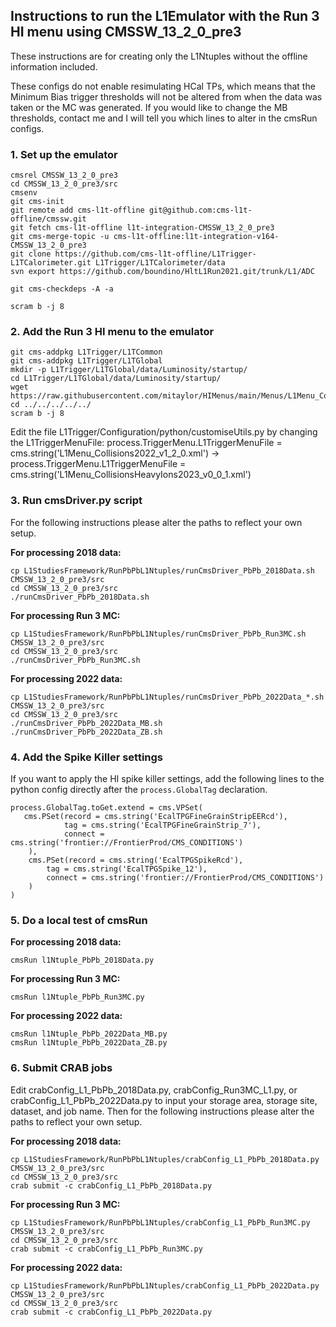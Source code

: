 ## Instructions to run the L1Emulator with the Run 3 HI menu using CMSSW_13_2_0_pre3

These instructions are for creating only the L1Ntuples without the offline information included.

These configs do not enable resimulating HCal TPs, which means that the Minimum Bias trigger thresholds will not be altered from when the data was taken or the MC was generated. If you would like to change the MB thresholds, contact me and I will tell you which lines to alter in the cmsRun configs.

### 1. Set up the emulator

```
cmsrel CMSSW_13_2_0_pre3
cd CMSSW_13_2_0_pre3/src
cmsenv
git cms-init
git remote add cms-l1t-offline git@github.com:cms-l1t-offline/cmssw.git
git fetch cms-l1t-offline l1t-integration-CMSSW_13_2_0_pre3
git cms-merge-topic -u cms-l1t-offline:l1t-integration-v164-CMSSW_13_2_0_pre3
git clone https://github.com/cms-l1t-offline/L1Trigger-L1TCalorimeter.git L1Trigger/L1TCalorimeter/data
svn export https://github.com/boundino/HltL1Run2021.git/trunk/L1/ADC

git cms-checkdeps -A -a

scram b -j 8
```

### 2. Add the Run 3 HI menu to the emulator

```
git cms-addpkg L1Trigger/L1TCommon
git cms-addpkg L1Trigger/L1TGlobal
mkdir -p L1Trigger/L1TGlobal/data/Luminosity/startup/
cd L1Trigger/L1TGlobal/data/Luminosity/startup/
wget https://raw.githubusercontent.com/mitaylor/HIMenus/main/Menus/L1Menu_CollisionsHeavyIons2023_v0_0_1.xml
cd ../../../../../
scram b -j 8
```

Edit the file L1Trigger/Configuration/python/customiseUtils.py by changing the L1TriggerMenuFile: process.TriggerMenu.L1TriggerMenuFile = cms.string('L1Menu_Collisions2022_v1_2_0.xml') → process.TriggerMenu.L1TriggerMenuFile = cms.string('L1Menu_CollisionsHeavyIons2023_v0_0_1.xml')

### 3. Run cmsDriver.py script

For the following instructions please alter the paths to reflect your own setup.

**For processing 2018 data:**

```
cp L1StudiesFramework/RunPbPbL1Ntuples/runCmsDriver_PbPb_2018Data.sh CMSSW_13_2_0_pre3/src
cd CMSSW_13_2_0_pre3/src
./runCmsDriver_PbPb_2018Data.sh
```

**For processing Run 3 MC:**

```
cp L1StudiesFramework/RunPbPbL1Ntuples/runCmsDriver_PbPb_Run3MC.sh CMSSW_13_2_0_pre3/src
cd CMSSW_13_2_0_pre3/src
./runCmsDriver_PbPb_Run3MC.sh
```

**For processing 2022 data:**

```
cp L1StudiesFramework/RunPbPbL1Ntuples/runCmsDriver_PbPb_2022Data_*.sh CMSSW_13_2_0_pre3/src
cd CMSSW_13_2_0_pre3/src
./runCmsDriver_PbPb_2022Data_MB.sh
./runCmsDriver_PbPb_2022Data_ZB.sh
```

### 4. Add the Spike Killer settings

If you want to apply the HI spike killer settings, add the following lines to the python config directly after the `process.GlobalTag` declaration.

```
process.GlobalTag.toGet.extend = cms.VPSet(
   cms.PSet(record = cms.string('EcalTPGFineGrainStripEERcd'),
            tag = cms.string('EcalTPGFineGrainStrip_7'),
            connect = cms.string('frontier://FrontierProd/CMS_CONDITIONS')
    ),
    cms.PSet(record = cms.string('EcalTPGSpikeRcd'),
        tag = cms.string('EcalTPGSpike_12'),
        connect = cms.string('frontier://FrontierProd/CMS_CONDITIONS')
    )
)
```

### 5. Do a local test of cmsRun

**For processing 2018 data:**

```
cmsRun l1Ntuple_PbPb_2018Data.py
```

**For processing Run 3 MC:**

```
cmsRun l1Ntuple_PbPb_Run3MC.py
```

**For processing 2022 data:**

```
cmsRun l1Ntuple_PbPb_2022Data_MB.py
cmsRun l1Ntuple_PbPb_2022Data_ZB.py
```

### 6. Submit CRAB jobs

Edit crabConfig_L1_PbPb_2018Data.py, crabConfig_Run3MC_L1.py, or crabConfig_L1_PbPb_2022Data.py to input your storage area, storage site, dataset, and job name. Then for the following instructions please alter the paths to reflect your own setup.

**For processing 2018 data:**

```
cp L1StudiesFramework/RunPbPbL1Ntuples/crabConfig_L1_PbPb_2018Data.py CMSSW_13_2_0_pre3/src
cd CMSSW_13_2_0_pre3/src
crab submit -c crabConfig_L1_PbPb_2018Data.py
```

**For processing Run 3 MC:**

```
cp L1StudiesFramework/RunPbPbL1Ntuples/crabConfig_L1_PbPb_Run3MC.py CMSSW_13_2_0_pre3/src
cd CMSSW_13_2_0_pre3/src
crab submit -c crabConfig_L1_PbPb_Run3MC.py
```

**For processing 2022 data:**

```
cp L1StudiesFramework/RunPbPbL1Ntuples/crabConfig_L1_PbPb_2022Data.py CMSSW_13_2_0_pre3/src
cd CMSSW_13_2_0_pre3/src
crab submit -c crabConfig_L1_PbPb_2022Data.py
```

